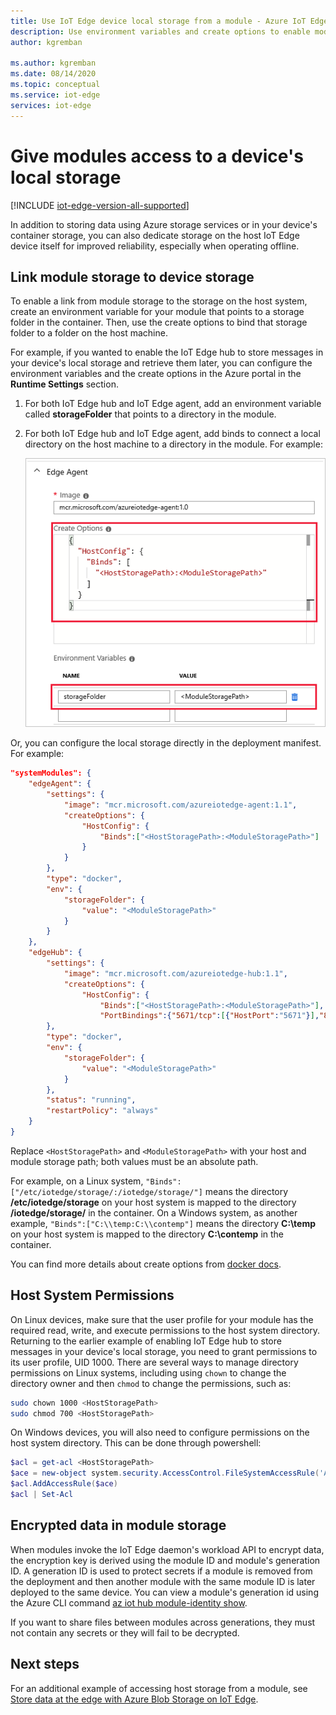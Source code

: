 ```yaml
---
title: Use IoT Edge device local storage from a module - Azure IoT Edge | Microsoft Docs
description: Use environment variables and create options to enable module access to IoT Edge device local storage.
author: kgremban

ms.author: kgremban
ms.date: 08/14/2020
ms.topic: conceptual
ms.service: iot-edge
services: iot-edge
---
```


# Give modules access to a device's local storage

[!INCLUDE [iot-edge-version-all-supported](../../includes/iot-edge-version-all-supported.md)]

In addition to storing data using Azure storage services or in your device's container storage, you can also dedicate storage on the host IoT Edge device itself for improved reliability, especially when operating offline.

## Link module storage to device storage

To enable a link from module storage to the storage on the host system, create an environment variable for your module that points to a storage folder in the container. Then, use the create options to bind that storage folder to a folder on the host machine.

For example, if you wanted to enable the IoT Edge hub to store messages in your device's local storage and retrieve them later, you can configure the environment variables and the create options in the Azure portal in the **Runtime Settings** section.

1. For both IoT Edge hub and IoT Edge agent, add an environment variable called **storageFolder** that points to a directory in the module.
1. For both IoT Edge hub and IoT Edge agent, add binds to connect a local directory on the host machine to a directory in the module. For example:

   ![Add create options and environment variables for local storage](./media/how-to-access-host-storage-from-module/offline-storage.png)

Or, you can configure the local storage directly in the deployment manifest. For example:

```json
"systemModules": {
    "edgeAgent": {
        "settings": {
            "image": "mcr.microsoft.com/azureiotedge-agent:1.1",
            "createOptions": {
                "HostConfig": {
                    "Binds":["<HostStoragePath>:<ModuleStoragePath>"]
                }
            }
        },
        "type": "docker",
        "env": {
            "storageFolder": {
                "value": "<ModuleStoragePath>"
            }
        }
    },
    "edgeHub": {
        "settings": {
            "image": "mcr.microsoft.com/azureiotedge-hub:1.1",
            "createOptions": {
                "HostConfig": {
                    "Binds":["<HostStoragePath>:<ModuleStoragePath>"],
                    "PortBindings":{"5671/tcp":[{"HostPort":"5671"}],"8883/tcp":[{"HostPort":"8883"}],"443/tcp":[{"HostPort":"443"}]}}}
        },
        "type": "docker",
        "env": {
            "storageFolder": {
                "value": "<ModuleStoragePath>"
            }
        },
        "status": "running",
        "restartPolicy": "always"
    }
}
```

Replace `<HostStoragePath>` and `<ModuleStoragePath>` with your host and module storage path; both values must be an absolute path.

For example, on a Linux system, `"Binds":["/etc/iotedge/storage/:/iotedge/storage/"]` means the directory **/etc/iotedge/storage** on your host system is mapped to the directory **/iotedge/storage/** in the container. On a Windows system, as another example, `"Binds":["C:\\temp:C:\\contemp"]` means the directory **C:\\temp** on your host system is mapped to the directory **C:\\contemp** in the container.

You can find more details about create options from [docker docs](https://docs.docker.com/engine/api/v1.32/#operation/ContainerCreate).

## Host System Permissions
On Linux devices, make sure that the user profile for your module has the required read, write, and execute permissions to the host system directory. Returning to the earlier example of enabling IoT Edge hub to store messages in your device's local storage, you need to grant permissions to its user profile, UID 1000. There are several ways to manage directory permissions on Linux systems, including using `chown` to change the directory owner and then `chmod` to change the permissions, such as:

```bash
sudo chown 1000 <HostStoragePath>
sudo chmod 700 <HostStoragePath>
```

On Windows devices, you will also need to configure permissions on the host system directory. This can be done through powershell:
```powershell
$acl = get-acl <HostStoragePath>
$ace = new-object system.security.AccessControl.FileSystemAccessRule('Authenticated Users','FullControl','Allow')
$acl.AddAccessRule($ace)
$acl | Set-Acl
```

## Encrypted data in module storage

When modules invoke the IoT Edge daemon's workload API to encrypt data, the encryption key is derived using the module ID and module's generation ID. A generation ID is used to protect secrets if a module is removed from the deployment and then another module with the same module ID is later deployed to the same device. You can view a module's generation id using the Azure CLI command [az iot hub module-identity show](/cli/azure/iot/hub/module-identity).

If you want to share files between modules across generations, they must not contain any secrets or they will fail to be decrypted.

## Next steps

For an additional example of accessing host storage from a module, see [Store data at the edge with Azure Blob Storage on IoT Edge](how-to-store-data-blob.md).
